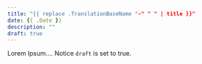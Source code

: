 ```yaml
---
title: "{{ replace .TranslationBaseName "-" " " | title }}"
date: {{ .Date }}
description: ""
draft: true
---
```


Lorem Ipsum....
Notice `draft` is set to true.
